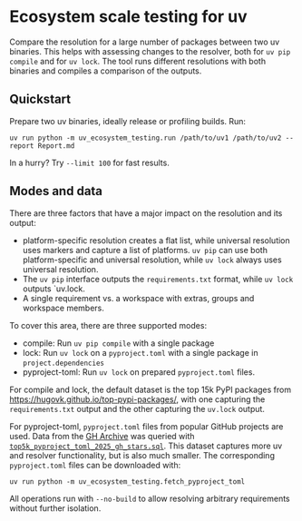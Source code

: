 # Ecosystem scale testing for uv

Compare the resolution for a large number of packages between two uv binaries.
This helps with assessing changes to the resolver, both for `uv pip compile` and
for `uv lock`. The tool runs different resolutions with both binaries and
compiles a comparison of the outputs.

## Quickstart

Prepare two uv binaries, ideally release or profiling builds. Run:

```shell
uv run python -m uv_ecosystem_testing.run /path/to/uv1 /path/to/uv2 --report Report.md
```

In a hurry? Try `--limit 100` for fast results.

## Modes and data

There are three factors that have a major impact on the resolution and its
output:

- platform-specific resolution creates a flat list, while universal resolution
  uses markers and capture a list of platforms. `uv pip` can use both
  platform-specific and universal resolution, while `uv lock` always uses
  universal resolution.
- The `uv pip` interface outputs the `requirements.txt` format, while `uv lock`
  outputs `uv.lock.
- A single requirement vs. a workspace with extras, groups and workspace
  members.

To cover this area, there are three supported modes:

- compile: Run `uv pip compile` with a single package
- lock: Run `uv lock` on a `pyproject.toml` with a single package in
  `project.dependencies`
- pyproject-toml: Run `uv lock` on prepared `pyproject.toml` files.

For compile and lock, the default dataset is the top 15k PyPI packages from
https://hugovk.github.io/top-pypi-packages/, with one capturing the
`requirements.txt` output and the other capturing the `uv.lock` output.

For pyproject-toml, `pyproject.toml` files from popular GitHub projects are
used. Data from the [GH Archive](https://www.gharchive.org/) was queried with
[`top5k_pyproject_toml_2025_gh_stars.sql`](data/top5k_pyproject_toml_2025_gh_stars.sql).
This dataset captures more uv and resolver functionality, but is also much
smaller. The corresponding `pyproject.toml` files can be downloaded with:

```shell
uv run python -m uv_ecosystem_testing.fetch_pyproject_toml
```

All operations run with `--no-build` to allow resolving arbitrary requirements
without further isolation.

